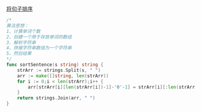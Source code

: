 [将句子排序](https://leetcode-cn.com/problems/sorting-the-sentence/)
```go
/*
算法思想：
1、计算单词个数
2、创建一个用于存放单词的数组
3、解析字符串
4、拼接字符串数组为一个字符串
5、然后结果
*/
func sortSentence(s string) string {
	strArr := strings.Split(s, " ")
	arr := make([]string, len(strArr))
	for i := 0;i < len(strArr);i++ {
		arr[strArr[i][len(strArr[i])-1]-'0'-1] = strArr[i][:len(strArr[i])-1]
	}
	return strings.Join(arr, " ")
}
```
